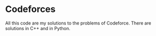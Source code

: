 # Codeforces

All this code are my solutions to the problems of Codeforce.
There are solutions in C++ and in Python.
